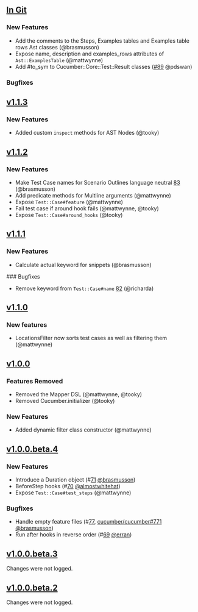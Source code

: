 ## [In Git](https://github.com/cucumber/cucumber-ruby-core/compare/v1.1.3...master)

### New Features

 * Add the comments to the Steps, Examples tables and Examples table rows Ast classes (@brasmusson)
 * Expose name, description and examples_rows attributes of `Ast::ExamplesTable` (@mattwynne)
 * Add #to_sym to Cucumber::Core::Test::Result classes ([#89](https://github.com/cucumber/cucumber-ruby-core/pull/89) @pdswan)

### Bugfixes

## [v1.1.3](https://github.com/cucumber/cucumber-ruby-core/compare/v1.1.2...v1.1.3)

### New Features

  * Added custom `inspect` methods for AST Nodes (@tooky)

## [v1.1.2](https://github.com/cucumber/cucumber-ruby-core/compare/v1.1.1...v1.1.2)

### New Features

  * Make Test Case names for Scenario Outlines language neutral [83](https://github.com/cucumber/cucumber-ruby-core/pull/83) (@brasmusson)
  * Add predicate methods for Multline arguments (@mattwynne)
  * Expose `Test::Case#feature` (@mattwynne)
  * Fail test case if around hook fails (@mattwynne, @tooky)
  * Expose `Test::Case#around_hooks` (@tooky)

## [v1.1.1](https://github.com/cucumber/cucumber-ruby-core/compare/v1.1.0...v1.1.1)


### New Features

  * Calculate actual keyword for snippets (@brasmusson)

### Bugfixes

  * Remove keyword from `Test::Case#name` [82](https://github.com/cucumber/cucumber-ruby-core/pull/82) (@richarda)

## [v1.1.0](https://github.com/cucumber/cucumber-ruby-core/compare/v1.0.0...v1.1.0)

### New features

  * LocationsFilter now sorts test cases as well as filtering them (@mattwynne)

## [v1.0.0](https://github.com/cucumber/cucumber-ruby-core/compare/v1.0.0.beta.4...v1.0.0)

### Features Removed

  * Removed the Mapper DSL (@mattwynne, @tooky)
  * Removed Cucumber.initializer (@tooky)

### New Features

  * Added dynamic filter class constructor (@mattwynne)

## [v1.0.0.beta.4](https://github.com/cucumber/cucumber-ruby-core/compare/v1.0.0.beta.3...v1.0.0.beta.4)

### New Features

 * Introduce a Duration object (#[71](https://github.com/cucumber/cucumber-ruby-core/pull/71) [@brasmusson](https://github.com/brasmusson))
 * BeforeStep hooks (#[70](https://github.com/cucumber/cucumber-ruby-core/pull/70) [@almostwhitehat](https://github.com/almostwhitehat))
 * Expose `Test::Case#test_steps` (@mattwynne)

### Bugfixes

 * Handle empty feature files (#[77](https://github.com/cucumber/cucumber-ruby-core/pull/77), [cucumber/cucumber#771](https://github.com/cucumber/cucumber/issues/771) [@brasmusson](https://github.com/brasmusson))
 * Run after hooks in reverse order (#[69](https://github.com/cucumber/cucumber-ruby-core/pull/69) [@erran](https://github.com/erran))

## [v1.0.0.beta.3](https://github.com/cucumber/cucumber-ruby-core/compare/v1.0.0.beta.2...v1.0.0.beta.3)

Changes were not logged.

## [v1.0.0.beta.2](https://github.com/cucumber/cucumber-ruby-core/compare/v1.0.0.beta.1...v1.0.0.beta.2)

Changes were not logged.
